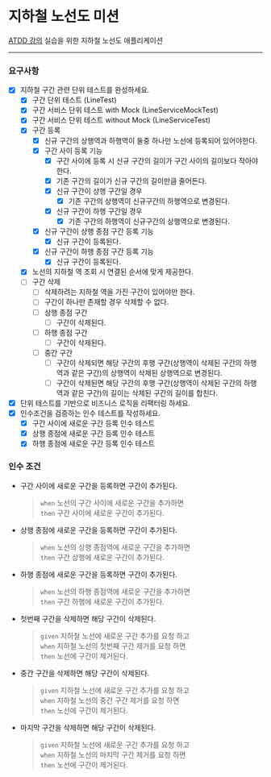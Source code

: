 # 지하철 노선도 미션
[ATDD 강의](https://edu.nextstep.camp/c/R89PYi5H) 실습을 위한 지하철 노선도 애플리케이션

---

### 요구사항

- [X] 지하철 구간 관련 단위 테스트를 완성하세요.
  - [X] 구간 단위 테스트 (LineTest)
  - [X] 구간 서비스 단위 테스트 with Mock (LineServiceMockTest)
  - [X] 구간 서비스 단위 테스트 without Mock (LineServiceTest)
  - [X] 구간 등록 
    - [X] 신규 구간의 상행역과 하행역이 둘중 하나만 노선에 등록되어 있어야한다.
    - [X] 구간 사이 등록 기능
      - [X] 구간 사이에 등록 시 신규 구간의 길이가 구간 사이의 길이보다 작아야한다.
      - [X] 기존 구간의 길이가 신규 구간의 길이만큼 줄어든다.
      - [X] 신규 구간이 상행 구간일 경우
        - [X] 기존 구간의 상행역이 신규구간의 하행역으로 변경된다.
      - [X] 신규 구간이 하행 구간일 경우
        - [X] 기존 구간의 하행역이 신규구간의 상행역으로 변경된다.
    - [X] 신규 구간이 상행 종점 구간 등록 기능
      - [X] 신규 구간이 등록된다.
    - [X] 신규 구간이 하행 종점 구간 등록 기능
      - [X] 신규 구간이 등록된다.
  - [X] 노선의 지하철 역 조회 시 연결된 순서에 맞게 제공한다.
  - [ ] 구간 삭제
    - [ ] 삭제하려는 지하철 역을 가진 구간이 있어야만 한다.
    - [ ] 구간이 하나만 존재할 경우 삭제할 수 없다.
    - [ ] 상행 종점 구간
      - [ ] 구간이 삭제된다.
    - [ ] 하행 종점 구간
      - [ ] 구간이 삭제된다.
    - [ ] 중간 구간
      - [ ] 구간이 삭제되면 해당 구간의 후행 구간(상행역이 삭제된 구간의 하행역과 같은 구간)의 상행역이 삭제된 상행역으로 변경된다.
      - [ ] 구간이 삭제된면 해당 구간의 후행 구간(상행역이 삭제된 구간의 하행역과 같은 구간)의 길이는 삭제된 구간의 길이를 합친다.

- [X] 단위 테스트를 기반으로 비즈니스 로직을 리팩터링 하세요.
- [X] 인수조건을 검증하는 인수 테스트를 작성하세요.
  - [X] 구간 사이에 새로운 구간 등록 인수 테스트
  - [X] 상행 종점에 새로운 구간 등록 인수 테스트
  - [X] 하행 종점에 새로운 구간 등록 인수 테스트
  
### 인수 조건

- 구간 사이에 새로운 구간을 등록하면 구간이 추가된다.
  > `when` 노선의 구간 사이에 새로운 구간을 추가하면   
  > `then` 구간 사이에 새로운 구간이 추가된다. 
- 상행 종점에 새로운 구간을 등록하면 구간이 추가된다.
  > `when` 노선의 상행 종점역에 새로운 구간을 추가하면   
  > `then` 구간 상행에 새로운 구간이 추가된다. 
- 하행 종점에 새로운 구간을 등록하면 구간이 추가된다.
  > `when` 노선의 하행 종점역에 새로운 구간을 추가하면   
  > `then` 구간 하행에 새로운 구간이 추가된다.
- 첫번째 구간을 삭제하면 해당 구간이 삭제된다.
  > `given` 지하철 노선에 새로운 구간 추가를 요청 하고   
  > `when` 지하철 노선의 첫번째 구간 제거를 요청 하면   
  > `then` 노선에 구간이 제거된다.
- 중간 구간을 삭제하면 해당 구간이 삭제된다.
  > `given` 지하철 노선에 새로운 구간 추가를 요청 하고   
  > `when` 지하철 노선의 중간 구간 제거를 요청 하면   
  > `then` 노선에 구간이 제거된다.
- 마지막 구간을 삭제하면 해당 구간이 삭제된다.
  > `given` 지하철 노선에 새로운 구간 추가를 요청 하고   
  > `when` 지하철 노선의 마지막 구간 제거를 요청 하면   
  > `then` 노선에 구간이 제거된다.